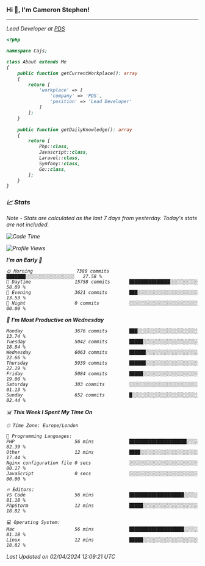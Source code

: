 ### Hi 👋, I'm Cameron Stephen!
<hr>
<p><em>Lead Developer at <a href="https://prindatasolutions.co.uk">PDS</a></p>


```php
<?php

namespace Cajs;

class About extends Me
{
    public function getCurrentWorkplace(): array
    {
        return [
            'workplace' => [
                'company' => 'PDS',
                'position' => 'Lead Developer'
            ]
        ];
    }

    public function getDailyKnowledge(): array
    {
        return [
            Php::class,
            Javascript::class,
            Laravel::class,
            Symfony::class,
            Go::class,
        ];
    }
}
```

### 📈 Stats
<p><em>Note - Stats are calculated as the last 7 days from yesterday. Today's stats are not included.</em></p>


<!--START_SECTION:waka-->
![Code Time](http://img.shields.io/badge/Code%20Time-3%2C746%20hrs%2014%20mins-blue)

![Profile Views](http://img.shields.io/badge/Profile%20Views-0-blue)

**I'm an Early 🐤** 

```text
🌞 Morning                7380 commits        ███████░░░░░░░░░░░░░░░░░░   27.58 % 
🌆 Daytime                15758 commits       ███████████████░░░░░░░░░░   58.89 % 
🌃 Evening                3621 commits        ███░░░░░░░░░░░░░░░░░░░░░░   13.53 % 
🌙 Night                  0 commits           ░░░░░░░░░░░░░░░░░░░░░░░░░   00.00 % 
```
📅 **I'm Most Productive on Wednesday** 

```text
Monday                   3676 commits        ███░░░░░░░░░░░░░░░░░░░░░░   13.74 % 
Tuesday                  5042 commits        █████░░░░░░░░░░░░░░░░░░░░   18.84 % 
Wednesday                6063 commits        ██████░░░░░░░░░░░░░░░░░░░   22.66 % 
Thursday                 5939 commits        ██████░░░░░░░░░░░░░░░░░░░   22.19 % 
Friday                   5084 commits        █████░░░░░░░░░░░░░░░░░░░░   19.00 % 
Saturday                 303 commits         ░░░░░░░░░░░░░░░░░░░░░░░░░   01.13 % 
Sunday                   652 commits         █░░░░░░░░░░░░░░░░░░░░░░░░   02.44 % 
```


📊 **This Week I Spent My Time On** 

```text
🕑︎ Time Zone: Europe/London

💬 Programming Languages: 
PHP                      56 mins             █████████████████████░░░░   82.39 % 
Other                    12 mins             ████░░░░░░░░░░░░░░░░░░░░░   17.44 % 
Nginx configuration file 0 secs              ░░░░░░░░░░░░░░░░░░░░░░░░░   00.17 % 
JavaScript               0 secs              ░░░░░░░░░░░░░░░░░░░░░░░░░   00.00 % 

🔥 Editors: 
VS Code                  56 mins             ████████████████████░░░░░   81.18 % 
PhpStorm                 12 mins             █████░░░░░░░░░░░░░░░░░░░░   18.82 % 

💻 Operating System: 
Mac                      56 mins             ████████████████████░░░░░   81.18 % 
Linux                    12 mins             █████░░░░░░░░░░░░░░░░░░░░   18.82 % 
```


 Last Updated on 02/04/2024 12:09:21 UTC
<!--END_SECTION:waka-->
